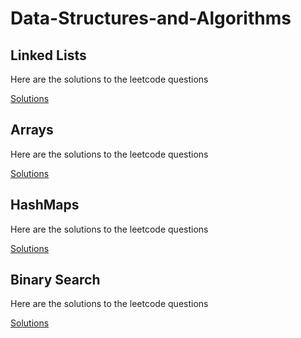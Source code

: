 # Data-Structures-and-Algorithms

## Linked Lists
Here are the solutions to the leetcode questions


[Solutions](https://github.com/Pragni24/Data-Structures-and-Algorithms/tree/main/Linked%20Lists)


## Arrays
Here are the solutions to the leetcode questions


[Solutions](https://github.com/Pragni24/Data-Structures-and-Algorithms/tree/main/Arrays)


## HashMaps
Here are the solutions to the leetcode questions


[Solutions](https://github.com/Pragni24/Data-Structures-and-Algorithms/tree/main/HashMaps)


## Binary Search
Here are the solutions to the leetcode questions


[Solutions](https://github.com/Pragni24/Data-Structures-and-Algorithms/tree/main/Binary%20Search)

